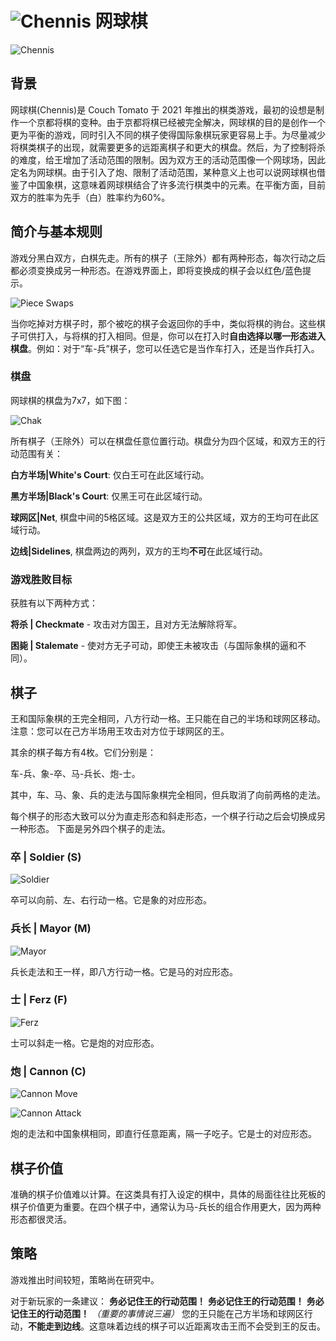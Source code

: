 # ![Chennis](https://github.com/gbtami/pychess-variants/blob/master/static/icons/Chennis.svg) 网球棋

![Chennis](https://github.com/gbtami/pychess-variants/blob/master/static/images/ChennisGuide/Chennis.png)

## 背景

网球棋(Chennis)是 Couch Tomato 于 2021 年推出的棋类游戏，最初的设想是制作一个京都将棋的变种。由于京都将棋已经被完全解决，网球棋的目的是创作一个更为平衡的游戏，同时引入不同的棋子使得国际象棋玩家更容易上手。为尽量减少将棋类棋子的出现，就需要更多的远距离棋子和更大的棋盘。然后，为了控制将杀的难度，给王增加了活动范围的限制。因为双方王的活动范围像一个网球场，因此定名为网球棋。由于引入了炮、限制了活动范围，某种意义上也可以说网球棋也借鉴了中国象棋，这意味着网球棋结合了许多流行棋类中的元素。在平衡方面，目前双方的胜率为先手（白）胜率约为60%。

## 简介与基本规则

游戏分黑白双方，白棋先走。所有的棋子（王除外）都有两种形态，每次行动之后都必须变换成另一种形态。在游戏界面上，即将变换成的棋子会以红色/蓝色提示。

![Piece Swaps](https://github.com/gbtami/pychess-variants/blob/master/static/images/ChennisGuide/Swap.png)

当你吃掉对方棋子时，那个被吃的棋子会返回你的手中，类似将棋的驹台。这些棋子可供打入，与将棋的打入相同。但是，你可以在打入时**自由选择以哪一形态进入棋盘**。例如：对于“车-兵”棋子，您可以任选它是当作车打入，还是当作兵打入。

### 棋盘

网球棋的棋盘为7x7，如下图：

![Chak](https://github.com/gbtami/pychess-variants/blob/master/static/images/ChennisGuide/ChennisCourt.png)

所有棋子（王除外）可以在棋盘任意位置行动。棋盘分为四个区域，和双方王的行动范围有关：

**白方半场|White's Court**: 仅白王可在此区域行动。

**黑方半场|Black's Court**: 仅黑王可在此区域行动。

**球网区|Net**, 棋盘中间的5格区域。这是双方王的公共区域，双方的王均可在此区域行动。

**边线|Sidelines**, 棋盘两边的两列，双方的王均**不可**在此区域行动。

### 游戏胜败目标

获胜有以下两种方式：

**将杀 | Checkmate** - 攻击对方国王，且对方无法解除将军。

**困毙 | Stalemate** - 使对方无子可动，即使王未被攻击（与国际象棋的逼和不同）。

## 棋子

王和国际象棋的王完全相同，八方行动一格。王只能在自己的半场和球网区移动。注意：您可以在己方半场用王攻击对方位于球网区的王。

其余的棋子每方有4枚。它们分别是：

车-兵、象-卒、马-兵长、炮-士。

其中，车、马、象、兵的走法与国际象棋完全相同，但兵取消了向前两格的走法。

每个棋子的形态大致可以分为直走形态和斜走形态，一个棋子行动之后会切换成另一种形态。
下面是另外四个棋子的走法。

### 卒 | Soldier (S)
![Soldier](https://github.com/gbtami/pychess-variants/blob/master/static/images/ChennisGuide/Soldier.png)

卒可以向前、左、右行动一格。它是象的对应形态。

### 兵长 | Mayor (M)
![Mayor](https://github.com/gbtami/pychess-variants/blob/master/static/images/ChennisGuide/Mayor.png)

兵长走法和王一样，即八方行动一格。它是马的对应形态。

### 士 | Ferz (F)
![Ferz](https://github.com/gbtami/pychess-variants/blob/master/static/images/ChennisGuide/Ferz.png)

士可以斜走一格。它是炮的对应形态。

### 炮 | Cannon (C)
![Cannon Move](https://github.com/gbtami/pychess-variants/blob/master/static/images/ChennisGuide/CannonMove.png)

![Cannon Attack](https://github.com/gbtami/pychess-variants/blob/master/static/images/ChennisGuide/CannonAttack.png)

炮的走法和中国象棋相同，即直行任意距离，隔一子吃子。它是士的对应形态。

## 棋子价值

准确的棋子价值难以计算。在这类具有打入设定的棋中，具体的局面往往比死板的棋子价值更为重要。在四个棋子中，通常认为马-兵长的组合作用更大，因为两种形态都很灵活。

## 策略 

游戏推出时间较短，策略尚在研究中。

对于新玩家的一条建议：
**务必记住王的行动范围！**
**务必记住王的行动范围！**
**务必记住王的行动范围！**
*（重要的事情说三遍）*
您的王只能在己方半场和球网区行动，**不能走到边线**。这意味着边线的棋子可以近距离攻击王而不会受到王的反击。
